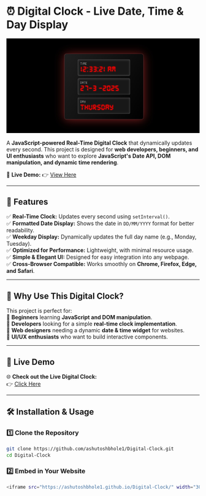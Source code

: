# ⏰ Digital Clock - Live Date, Time & Day Display  
![Digital Clock](clock.png)  

A **JavaScript-powered Real-Time Digital Clock** that dynamically updates every second. This project is designed for **web developers, beginners, and UI enthusiasts** who want to explore **JavaScript's Date API, DOM manipulation, and dynamic time rendering**.  

📌 **Live Demo:** 👉 [View Here](https://ashutoshbhole1.github.io/Digital-Clock/)  

---

## 📌 Features
✅ **Real-Time Clock:** Updates every second using `setInterval()`.  
✅ **Formatted Date Display:** Shows the date in `DD/MM/YYYY` format for better readability.  
✅ **Weekday Display:** Dynamically updates the full day name (e.g., Monday, Tuesday).  
✅ **Optimized for Performance:** Lightweight, with minimal resource usage.  
✅ **Simple & Elegant UI:** Designed for easy integration into any webpage.  
✅ **Cross-Browser Compatible:** Works smoothly on **Chrome, Firefox, Edge, and Safari**.  

---

## 🎯 Why Use This Digital Clock?  
This project is perfect for:  
🔹 **Beginners** learning **JavaScript and DOM manipulation**.  
🔹 **Developers** looking for a simple **real-time clock implementation**.  
🔹 **Web designers** needing a dynamic **date & time widget** for websites.  
🔹 **UI/UX enthusiasts** who want to build interactive components.  

---

## 🚀 Live Demo  
🌐 **Check out the Live Digital Clock:**  
👉 [Click Here](https://ashutoshbhole1.github.io/Digital-Clock/)  

---

## 🛠️ Installation & Usage

### **1️⃣ Clone the Repository**
```bash
git clone https://github.com/ashutoshbhole1/Digital-Clock.git
cd Digital-Clock
```
### **2️⃣ Embed in Your Website**
```bash
<iframe src="https://ashutoshbhole1.github.io/Digital-Clock/" width="300" height="100" frameborder="0"></iframe>

```